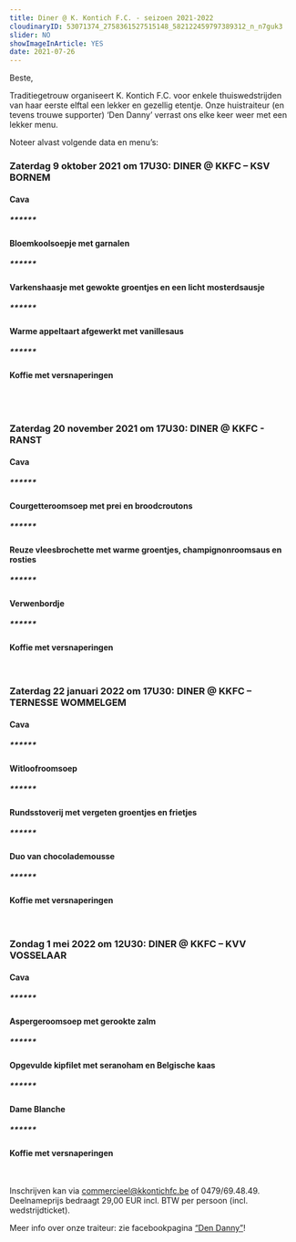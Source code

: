```yaml
---
title: Diner @ K. Kontich F.C. - seizoen 2021-2022
cloudinaryID: 53071374_2758361527515148_582122459797389312_n_n7guk3
slider: NO
showImageInArticle: YES
date: 2021-07-26
---
```


<p>Beste,</p>
<p>Traditiegetrouw organiseert K. Kontich F.C. voor enkele thuiswedstrijden van haar eerste elftal een lekker en gezellig
etentje. Onze huistraiteur (en tevens trouwe supporter) ‘Den Danny’ verrast ons elke keer weer met een lekker menu.</p>
<p>Noteer alvast volgende data en menu’s:</p>
<h3>Zaterdag 9 oktober 2021 om 17U30: DINER @ KKFC – KSV BORNEM</h3>
<div class='text-center'>
<h4>Cava</h4>
<h5>******</h5>
<h4>Bloemkoolsoepje met garnalen</h4>
<h5>******</h5>
<h4>Varkenshaasje met gewokte groentjes en een licht mosterdsausje</h4>
<h5>******</h5>
<h4>Warme appeltaart afgewerkt met vanillesaus</h4>
<h5>******</h5>
<h4>Koffie met versnaperingen</h4>
<br/>
</div>
<br/>
<h3>Zaterdag 20 november 2021 om 17U30: DINER @ KKFC - RANST</h3>
<div class='text-center'>
<h4>Cava</h4>
<h5>******</h5>
<h4>Courgetteroomsoep met prei en broodcroutons</h4>
<h5>******</h5>
<h4>Reuze vleesbrochette met warme groentjes, champignonroomsaus en rosties</h4>
<h5>******</h5>
<h4>Verwenbordje</h4>
<h5>******</h5>
<h4>Koffie met versnaperingen</h4>
</div>
<br/>
<h3>Zaterdag 22 januari 2022 om 17U30: DINER @ KKFC – TERNESSE WOMMELGEM</h3>
<div class='text-center'>
<h4>Cava</h4>
<h5>******</h5>
<h4>Witloofroomsoep</h4>
<h5>******</h5>
<h4>Rundsstoverij met vergeten groentjes en frietjes</h4>
<h5>******</h5>
<h4>Duo van chocolademousse</h4>
<h5>******</h5>
<h4>Koffie met versnaperingen</h4>
</div>
<br/>
<h3>Zondag 1 mei 2022 om 12U30: DINER @ KKFC – KVV VOSSELAAR</h3>
<div class='text-center'>
<h4>Cava</h4>
<h5>******</h5>
<h4>Aspergeroomsoep met gerookte zalm</h4>
<h5>******</h5>
<h4>Opgevulde kipfilet met seranoham en Belgische kaas</h4>
<h5>******</h5>
<h4>Dame Blanche</h4>
<h5>******</h5>
<h4>Koffie met versnaperingen</h4>
</div>
<br/>
<p>Inschrijven kan via <a href="mailto:commercieel@kkontichfc.be">commercieel@kkontichfc.be</a> of 0479/69.48.49. Deelnameprijs bedraagt 29,00 EUR incl. BTW per persoon (incl. wedstrijdticket).</p>
<p>Meer info over onze traiteur: zie facebookpagina <a href="https://www.facebook.com/DenDannyDocx" target="_blank">“Den Danny”</a>!</p>
